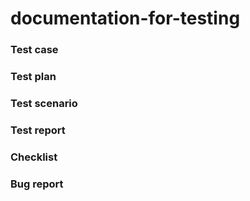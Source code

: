 # documentation-for-testing
### Test case

### Test plan

### Test scenario

### Test report

### Checklist

### Bug report
